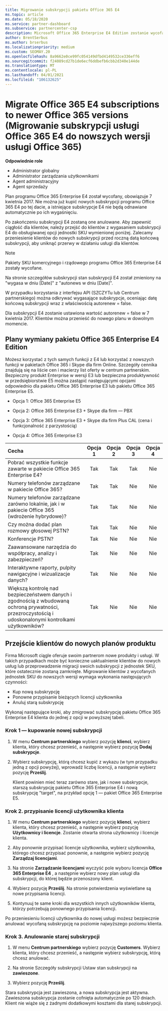 ```yaml
---
title: Migrowanie subskrypcji pakietu Office 365 E4
ms.topic: article
ms.date: 05/18/2020
ms.service: partner-dashboard
ms.subservice: partnercenter-csp
description: Microsoft Office 365 Enterprise E4 Edition zostanie wycofana od 7 kwietnia 2017. Dowiedz się, jak migrować subskrypcje klientów do nowszych wersji pakietu Office 365.
author: BrentSerbus
ms.author: brserbus
ms.localizationpriority: medium
ms.custom: SEOMAY.20
ms.openlocfilehash: 8a9662e0ce99fc054149dfbd4149532ce336eff6
ms.sourcegitcommit: f24089cd27b1de6ecf6ddbefb6cbb2d340e144de
ms.translationtype: MT
ms.contentlocale: pl-PL
ms.lasthandoff: 04/01/2021
ms.locfileid: "106132625"
---
```

# <a name="migrate-office-365-e4-subscriptions-to-newer-office-365-versions"></a>Migrate Office 365 E4 subscriptions to newer Office 365 versions (Migrowanie subskrypcji usługi Office 365 E4 do nowszych wersji usługi Office 365)

**Odpowiednie role**

- Administrator globalny
- Administrator zarządzania użytkownikami
- Agent administracyjny
- Agent sprzedaży

Plan programu Office 365 Enterprise E4 został wycofany, obowiązuje 7 kwietnia 2017. Nie można już kupić nowych subskrypcji programu Office 365 E4 po tej dacie, a istniejące subskrypcje E4 nie będą odnawiane automatycznie po ich wygaśnięciu.

Po zakończeniu subskrypcji E4 zostaną one anulowane. Aby zapewnić ciągłość dla klientów, należy przejść do klientów z wygasaniem subskrypcji E4 do obsługiwanej opcji jednostki SKU wymienionej poniżej. Zalecamy przeniesienie klientów do nowych subskrypcji przed roczną datą końcową subskrypcji, aby uniknąć przerwy w działaniu usługi dla klientów. 

> [!NOTE]  
> Pakiety SKU komercyjnego i rządowego programu Office 365 Enterprise E4 zostały wycofane.
 
Na stronie szczegółów subskrypcji stan subskrypcji E4 został zmieniony na "wygasa w dniu [Date]" z "autonews w dniu [Date]". 

W przypadku korzystania z interfejsu API (SZCZYTu lub Centrum partnerskiego) można odkrywać wygasające subskrypcje, oceniając datę końcową subskrypcji wraz z właściwością autorenew = false. 

Dla subskrypcji E4 zostanie ustawiona wartość autorenew = false w 7 kwietnia 2017. Klientów można przenieść do nowego planu w dowolnym momencie. 

## <a name="office-365-enterprise-e4-edition-replacement-plans"></a>Plany wymiany pakietu Office 365 Enterprise E4 Edition

Możesz korzystać z tych samych funkcji z E4 lub korzystać z nowszych funkcji w pakietach Office 365 i Skype dla firm Online. Szczegóły cennika znajdują się na liście cen i macierzy list oferty w centrum partnerskim. Bezpieczny produkt Enterprise w wersji E3 lub bezpieczna produktywność w przedsiębiorstwie E5 można zastąpić następującymi opcjami odpowiednio dla pakietu Office 365 Enterprise E3 lub pakietu Office 365 Enterprise E5.

- Opcja 1: Office 365 Enterprise E5

- Opcja 2: Office 365 Enterprise E3 + Skype dla firm — PBX

- Opcja 3: Office 365 Enterprise E3 + Skype dla firm Plus CAL (cena i funkcjonalność z parzystością)

- Opcja 4: Office 365 Enterprise E3


| Cecha | Opcja 1 | Opcja 2 | Opcja 3 | Opcja 4 |
| :---    | :------: |   :---:  |   :---:  |   :---:  |
| Pobrać wszystkie funkcje zawarte w pakiecie Office 365 Enterprise E4? | Tak | Tak | Tak | Nie |
| Numery telefonów zarządzane w pakiecie Office 365? | Tak | Tak | Nie | Nie |
| Numery telefonów zarządzane zarówno lokalnie, jak i w pakiecie Office 365 (wdrożenie hybrydowe)? | Tak | Tak | Nie | Nie |
| Czy można dodać plan rozmowy głosowej PSTN? | Tak | Tak | Nie | Nie |
| Konferencje PSTN? | Tak | Nie | Nie | Nie |
| Zaawansowane narzędzia do współpracy, analizy i zabezpieczeń? | Tak | Nie | Nie | Nie |
| Interaktywne raporty, pulpity nawigacyjne i wizualizacje danych? | Tak | Nie | Nie | Nie | 
| Większą kontrolę nad bezpieczeństwem danych i zgodnością z wbudowaną ochroną prywatności, przezroczystością i udoskonalonymi kontrolkami użytkowników? | Tak | Nie | Nie | Nie | 

## <a name="transition-customers-to-new-product-plans"></a>Przejście klientów do nowych planów produktu

Firma Microsoft ciągle oferuje swoim partnerom nowe produkty i usługi. W takich przypadkach może być konieczne uaktualnienie klientów do nowych usług lub przeprowadzenie migracji swoich subskrypcji z jednostek SKU, które ostatecznie zostaną zamknięte. Migrowanie klientów z wycofanych jednostek SKU do nowszych wersji wymaga wykonania następujących czynności:

-   Kup nową subskrypcję
-   Ponowne przypisanie bieżących licencji użytkownika
-   Anuluj starą subskrypcję

Wykonaj następujące kroki, aby zmigrować subskrypcję pakietu Office 365 Enterprise E4 klienta do jednej z opcji w powyższej tabeli.

### <a name="step-1---purchase-the-new-subscription"></a>Krok 1 — kupowanie nowej subskrypcji

1. W menu **Centrum partnerskiego** wybierz pozycję **klienci**, wybierz klienta, który chcesz przenieść, a następnie wybierz pozycję **Dodaj subskrypcje**.

2. Wybierz subskrypcję, którą chcesz kupić z wykazu (w tym przypadku jedną z opcji powyżej), wprowadź liczbę licencji, a następnie wybierz pozycję **Prześlij**.

   Klient powinien mieć teraz zarówno stare, jak i nowe subskrypcje, starszą subskrypcję pakietu Office 365 Enterprise E4 i nową subskrypcję "target", na przykład opcję 1 — pakiet Office 365 Enterprise E5.

### <a name="step-2---reassign-the-customers-users-licenses"></a>Krok 2. przypisanie licencji użytkownika klienta

1. W menu **Centrum partnerskiego** wybierz pozycję **klienci**, wybierz klienta, który chcesz przenieść, a następnie wybierz pozycję **Użytkownicy i licencje**. Zostanie otwarta strona użytkownicy i licencje klienta.

2. Aby ponownie przypisać licencje użytkownika, wybierz użytkownika, którego chcesz przypisać ponownie, a następnie wybierz pozycję **Zarządzaj licencjami**.

3. Na stronie **Zarządzanie licencjami** wyczyść pole wyboru licencja **Office 365 Enterprise E4** , a następnie wybierz nowy plan usługi dla subskrypcji, do której będzie przenoszony klient.

4. Wybierz pozycję **Prześlij**. Na stronie potwierdzenia wyświetlane są nowe przypisania licencji.

5. Kontynuuj te same kroki dla wszystkich innych użytkowników klienta, którzy potrzebują ponownego przypisania licencji.

Po przeniesieniu licencji użytkownika do nowej usługi możesz bezpiecznie anulować wycofaną subskrypcję na poziomie najwyższego poziomu klienta.

### <a name="step-3---cancel-the-old-subscription"></a>Krok 3. Anulowanie starej subskrypcji

1. W menu **Centrum partnerskiego** wybierz pozycję **Customers**. Wybierz klienta, który chcesz przenieść, a następnie wybierz subskrypcję, którą chcesz anulować.

2. Na stronie Szczegóły subskrypcji Ustaw stan subskrypcji na **zawieszone**.

3. Wybierz pozycję **Prześlij**.

Stara subskrypcja jest zawieszona, a nowa subskrypcja jest aktywna. Zawieszona subskrypcja zostanie cofnięta automatycznie po 120 dniach. Klient nie wiąże się z żadnymi dodatkowymi kosztami dla starej subskrypcji.



 



